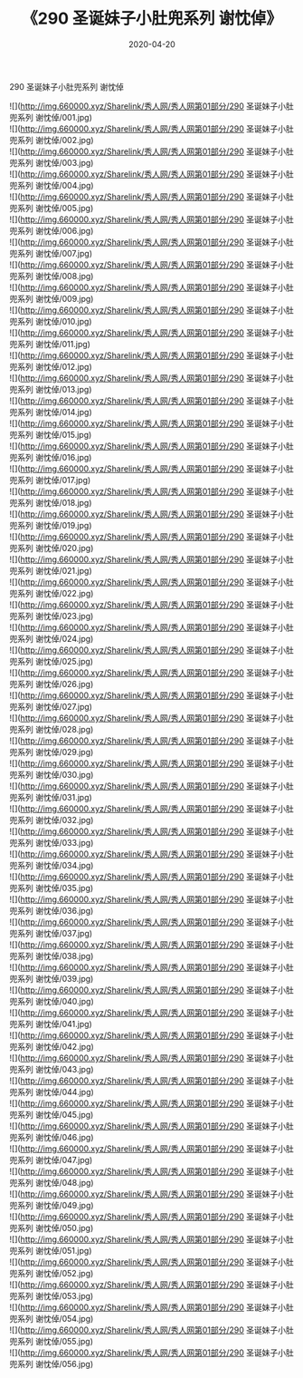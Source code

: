 ﻿---
layout: post
title:  《290 圣诞妹子小肚兜系列 谢忱倬》
date:   2020-04-20
img: http://img.660000.xyz/Sharelink/秀人网/秀人网第01部分/290 圣诞妹子小肚兜系列 谢忱倬/000.jpg
categories: [美女, 清纯, 唯美]
---

290 圣诞妹子小肚兜系列 谢忱倬

  ![](http://img.660000.xyz/Sharelink/秀人网/秀人网第01部分/290 圣诞妹子小肚兜系列 谢忱倬/001.jpg) <br> ![](http://img.660000.xyz/Sharelink/秀人网/秀人网第01部分/290 圣诞妹子小肚兜系列 谢忱倬/002.jpg) <br> ![](http://img.660000.xyz/Sharelink/秀人网/秀人网第01部分/290 圣诞妹子小肚兜系列 谢忱倬/003.jpg) <br> ![](http://img.660000.xyz/Sharelink/秀人网/秀人网第01部分/290 圣诞妹子小肚兜系列 谢忱倬/004.jpg) <br> ![](http://img.660000.xyz/Sharelink/秀人网/秀人网第01部分/290 圣诞妹子小肚兜系列 谢忱倬/005.jpg) <br> ![](http://img.660000.xyz/Sharelink/秀人网/秀人网第01部分/290 圣诞妹子小肚兜系列 谢忱倬/006.jpg) <br> ![](http://img.660000.xyz/Sharelink/秀人网/秀人网第01部分/290 圣诞妹子小肚兜系列 谢忱倬/007.jpg) <br> ![](http://img.660000.xyz/Sharelink/秀人网/秀人网第01部分/290 圣诞妹子小肚兜系列 谢忱倬/008.jpg) <br> ![](http://img.660000.xyz/Sharelink/秀人网/秀人网第01部分/290 圣诞妹子小肚兜系列 谢忱倬/009.jpg) <br> ![](http://img.660000.xyz/Sharelink/秀人网/秀人网第01部分/290 圣诞妹子小肚兜系列 谢忱倬/010.jpg) <br> ![](http://img.660000.xyz/Sharelink/秀人网/秀人网第01部分/290 圣诞妹子小肚兜系列 谢忱倬/011.jpg) <br> ![](http://img.660000.xyz/Sharelink/秀人网/秀人网第01部分/290 圣诞妹子小肚兜系列 谢忱倬/012.jpg) <br> ![](http://img.660000.xyz/Sharelink/秀人网/秀人网第01部分/290 圣诞妹子小肚兜系列 谢忱倬/013.jpg) <br> ![](http://img.660000.xyz/Sharelink/秀人网/秀人网第01部分/290 圣诞妹子小肚兜系列 谢忱倬/014.jpg) <br> ![](http://img.660000.xyz/Sharelink/秀人网/秀人网第01部分/290 圣诞妹子小肚兜系列 谢忱倬/015.jpg) <br> ![](http://img.660000.xyz/Sharelink/秀人网/秀人网第01部分/290 圣诞妹子小肚兜系列 谢忱倬/016.jpg) <br> ![](http://img.660000.xyz/Sharelink/秀人网/秀人网第01部分/290 圣诞妹子小肚兜系列 谢忱倬/017.jpg) <br> ![](http://img.660000.xyz/Sharelink/秀人网/秀人网第01部分/290 圣诞妹子小肚兜系列 谢忱倬/018.jpg) <br> ![](http://img.660000.xyz/Sharelink/秀人网/秀人网第01部分/290 圣诞妹子小肚兜系列 谢忱倬/019.jpg) <br> ![](http://img.660000.xyz/Sharelink/秀人网/秀人网第01部分/290 圣诞妹子小肚兜系列 谢忱倬/020.jpg) <br> ![](http://img.660000.xyz/Sharelink/秀人网/秀人网第01部分/290 圣诞妹子小肚兜系列 谢忱倬/021.jpg) <br> ![](http://img.660000.xyz/Sharelink/秀人网/秀人网第01部分/290 圣诞妹子小肚兜系列 谢忱倬/022.jpg) <br> ![](http://img.660000.xyz/Sharelink/秀人网/秀人网第01部分/290 圣诞妹子小肚兜系列 谢忱倬/023.jpg) <br> ![](http://img.660000.xyz/Sharelink/秀人网/秀人网第01部分/290 圣诞妹子小肚兜系列 谢忱倬/024.jpg) <br> ![](http://img.660000.xyz/Sharelink/秀人网/秀人网第01部分/290 圣诞妹子小肚兜系列 谢忱倬/025.jpg) <br> ![](http://img.660000.xyz/Sharelink/秀人网/秀人网第01部分/290 圣诞妹子小肚兜系列 谢忱倬/026.jpg) <br> ![](http://img.660000.xyz/Sharelink/秀人网/秀人网第01部分/290 圣诞妹子小肚兜系列 谢忱倬/027.jpg) <br> ![](http://img.660000.xyz/Sharelink/秀人网/秀人网第01部分/290 圣诞妹子小肚兜系列 谢忱倬/028.jpg) <br> ![](http://img.660000.xyz/Sharelink/秀人网/秀人网第01部分/290 圣诞妹子小肚兜系列 谢忱倬/029.jpg) <br> ![](http://img.660000.xyz/Sharelink/秀人网/秀人网第01部分/290 圣诞妹子小肚兜系列 谢忱倬/030.jpg) <br> ![](http://img.660000.xyz/Sharelink/秀人网/秀人网第01部分/290 圣诞妹子小肚兜系列 谢忱倬/031.jpg) <br> ![](http://img.660000.xyz/Sharelink/秀人网/秀人网第01部分/290 圣诞妹子小肚兜系列 谢忱倬/032.jpg) <br> ![](http://img.660000.xyz/Sharelink/秀人网/秀人网第01部分/290 圣诞妹子小肚兜系列 谢忱倬/033.jpg) <br> ![](http://img.660000.xyz/Sharelink/秀人网/秀人网第01部分/290 圣诞妹子小肚兜系列 谢忱倬/034.jpg) <br> ![](http://img.660000.xyz/Sharelink/秀人网/秀人网第01部分/290 圣诞妹子小肚兜系列 谢忱倬/035.jpg) <br> ![](http://img.660000.xyz/Sharelink/秀人网/秀人网第01部分/290 圣诞妹子小肚兜系列 谢忱倬/036.jpg) <br> ![](http://img.660000.xyz/Sharelink/秀人网/秀人网第01部分/290 圣诞妹子小肚兜系列 谢忱倬/037.jpg) <br> ![](http://img.660000.xyz/Sharelink/秀人网/秀人网第01部分/290 圣诞妹子小肚兜系列 谢忱倬/038.jpg) <br> ![](http://img.660000.xyz/Sharelink/秀人网/秀人网第01部分/290 圣诞妹子小肚兜系列 谢忱倬/039.jpg) <br> ![](http://img.660000.xyz/Sharelink/秀人网/秀人网第01部分/290 圣诞妹子小肚兜系列 谢忱倬/040.jpg) <br> ![](http://img.660000.xyz/Sharelink/秀人网/秀人网第01部分/290 圣诞妹子小肚兜系列 谢忱倬/041.jpg) <br> ![](http://img.660000.xyz/Sharelink/秀人网/秀人网第01部分/290 圣诞妹子小肚兜系列 谢忱倬/042.jpg) <br> ![](http://img.660000.xyz/Sharelink/秀人网/秀人网第01部分/290 圣诞妹子小肚兜系列 谢忱倬/043.jpg) <br> ![](http://img.660000.xyz/Sharelink/秀人网/秀人网第01部分/290 圣诞妹子小肚兜系列 谢忱倬/044.jpg) <br> ![](http://img.660000.xyz/Sharelink/秀人网/秀人网第01部分/290 圣诞妹子小肚兜系列 谢忱倬/045.jpg) <br> ![](http://img.660000.xyz/Sharelink/秀人网/秀人网第01部分/290 圣诞妹子小肚兜系列 谢忱倬/046.jpg) <br> ![](http://img.660000.xyz/Sharelink/秀人网/秀人网第01部分/290 圣诞妹子小肚兜系列 谢忱倬/047.jpg) <br> ![](http://img.660000.xyz/Sharelink/秀人网/秀人网第01部分/290 圣诞妹子小肚兜系列 谢忱倬/048.jpg) <br> ![](http://img.660000.xyz/Sharelink/秀人网/秀人网第01部分/290 圣诞妹子小肚兜系列 谢忱倬/049.jpg) <br> ![](http://img.660000.xyz/Sharelink/秀人网/秀人网第01部分/290 圣诞妹子小肚兜系列 谢忱倬/050.jpg) <br> ![](http://img.660000.xyz/Sharelink/秀人网/秀人网第01部分/290 圣诞妹子小肚兜系列 谢忱倬/051.jpg) <br> ![](http://img.660000.xyz/Sharelink/秀人网/秀人网第01部分/290 圣诞妹子小肚兜系列 谢忱倬/052.jpg) <br> ![](http://img.660000.xyz/Sharelink/秀人网/秀人网第01部分/290 圣诞妹子小肚兜系列 谢忱倬/053.jpg) <br> ![](http://img.660000.xyz/Sharelink/秀人网/秀人网第01部分/290 圣诞妹子小肚兜系列 谢忱倬/054.jpg) <br> ![](http://img.660000.xyz/Sharelink/秀人网/秀人网第01部分/290 圣诞妹子小肚兜系列 谢忱倬/055.jpg) <br> ![](http://img.660000.xyz/Sharelink/秀人网/秀人网第01部分/290 圣诞妹子小肚兜系列 谢忱倬/056.jpg) <br>
